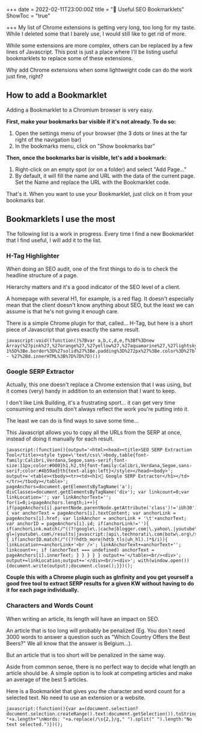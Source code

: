 +++
date = 2022-02-11T23:00:00Z
title = "🔖 Useful SEO Bookmarklets"
ShowToc = "true"

+++
My list of Chrome extensions is getting very long, too long for my taste. While I deleted some that I barely use, I would still like to get rid of more.

While some extensions are more complex, others can be replaced by a few lines of Javascript. This post is just a place where I'll be listing useful bookmarklets to replace some of these extensions.

Why add Chrome extensions when some lightweight code can do the work just fine, right?

## How to add a Bookmarklet

Adding a Bookmarklet to a Chromium browser is very easy. 

**First, make your bookmarks bar visible if it's not already. To do so:**

1. Open the settings menu of your browser (the 3 dots or lines at the far right of the navigation bar)
2. In the bookmarks menu, click on "Show bookmarks bar"

**Then, once the bookmarks bar is visible, let's add a bookmark:**

1. Right-click on an empty spot (or on a folder) and select "Add Page..."
2. By default, it will fill the name and URL with the data of the current page. Set the Name and replace the URL with the Bookmarklet code.

That's it. When you want to use your Bookmarklet, just click on it from your bookmarks bar.

## Bookmarklets I use the most

The following list is a work in progress. Every time I find a new Bookmarklet that I find useful, I will add it to the list.

### H-Tag Highlighter

When doing an SEO audit, one of the first things to do is to check the headline structure of a page.

Hierarchy matters and it's a good indicator of the SEO level of a client.

A homepage with several H1, for example, is a red flag. It doesn't especially mean that the client doesn't know anything about SEO, but the least we can assume is that he's not giving it enough care.

There is a simple Chrome plugin for that, called... H-Tag, but here is a short piece of Javascript that gives exactly the same result.

    javascript:void((function()%7Bvar a,b,c,d,e,f%3Bf%3Dnew Array(%27pink%27,%27orange%27,%27yellow%27,%27aquamarine%27,%27lightskyblue%27,%27plum%27)%3Bfor(a%3D1%3Ba<%3D6%3Ba%2B%2B)%7Bb%3Ddocument.getElementsByTagName(%27h%27%2Ba)%3Bfor(c%3D0%3Bc<b.length%3Bc%2B%2B)%7Bd%3Db%5Bc%5D%3Be%3Dd.style%3Be.backgroundColor%3Df%5Ba-1%5D%3Be.border%3D%27solid%27%3Be.padding%3D%272px%27%3Be.color%3D%27black%27%3Bd.innerHTML%3D%27H%27%2Ba%2B%27 - %27%2Bd.innerHTML%3B%7D%7D%7D)())

### Google SERP Extractor

Actually, this one doesn't replace a Chrome extension that I was using, but it comes (very) handy in addition to an extension that I want to keep.

I don't like Link Building, it's a frustrating sport... it can get very time consuming and results don't always reflect the work you're putting into it.

The least we can do is find ways to save some time...

This Javascript allows you to copy all the URLs from the SERP at once, instead of doing it manually for each result.

    javascript:(function(){output='<html><head><title>SEO SERP Extraction Tool</title><style type=\'text/css\'>body,table{font-family:Calibri,Verdana,Segoe,sans-serif;font-size:11px;color:#000}h1,h2,th{font-family:Calibri,Verdana,Segoe,sans-serif;color:#4b59ad}th{text-align:left}</style></head><body>'; output+='<table><tbody><tr><td><h1>🌊 Google SERP Extractor</h1></td></tr></tbody></table>'; pageAnchors=document.getElementsByTagName('a'); divClasses=document.getElementsByTagName('div'); var linkcount=0;var linkLocation=''; var linkAnchorText=''; for(i=0;i<pageAnchors.length;i++){ if(pageAnchors[i].parentNode.parentNode.getAttribute('class')!='iUh30'){ var anchorText = pageAnchors[i].textContent; var anchorLink = pageAnchors[i].href; var linkAnchor = anchorLink + '\t'+anchorText; var anchorID = pageAnchors[i].id; if(anchorLink!=''){ if(anchorLink.match(/^((?!google\.|cache|blogger.com|\.yahoo\.|youtube\.com\/\?gl=|youtube\.com\/results|javascript:|api\.technorati\.com|botw\.org\/search|del\.icio\.us\/url\/check|digg\.com\/search|search\.twitter\.com\/search|search\.yahoo\.com\/search|siteanalytics\.compete\.com|tools\.seobook\.com\/general\/keyword\/suggestions|web\.archive\.org\/web\/|whois\.domaintools\.com|www\.alexa\.com\/data\/details\/main|www\.bloglines\.com\/search|www\.majesticseo\.com\/search\.php|www\.semrush\.com\/info\/|www\.semrush\.com\/search\.php|www\.stumbleupon\.com\/url|wikipedia.org\/wiki\/Special:Search).)*$/i)){ if(anchorID.match(/^((?!hdtb_more|hdtb_tls|uh_hl).)*$/i)){ linkLocation+=anchorLink+'<br />'; linkAnchorText+=anchorText+''; linkcount++; if (anchorText === undefined) anchorText = pageAnchors[i].innerText; } } } } } output+='</table><br/><div>'; output+=linkLocation;output+='</div><br/><div>'; with(window.open()){document.write(output);document.close();}})();

**Couple this with a Chrome plugin such as gInfinity and you get yourself a good free tool to extract SERP results for a given KW without having to do it for each page individually.**

### Characters and Words Count

When writing an article, its length will have an impact on SEO. 

An article that is too long will probably be penalized (Eg. You don´t need 3000 words to answer a question such as "Which Country Offers the Best Beers?" We all know that the answer is Belgium...).

But an article that is too short will be penalized in the same way. 

Aside from common sense, there is no perfect way to decide what length an article should be. A simple option is to look at competing articles and make an average of the best 5 articles. 

Here is a Bookmarklet that gives you the character and word count for a selected text. No need to use an extension or a website. 

    javascript:(function(){var a=(document.selection?document.selection.createRange().text:document.getSelection()).toString();alert(a.length?"Characters: "+a.length+"\nWords: "+a.replace(/\s{2,}/g," ").split(" ").length:"No text selected.")})();